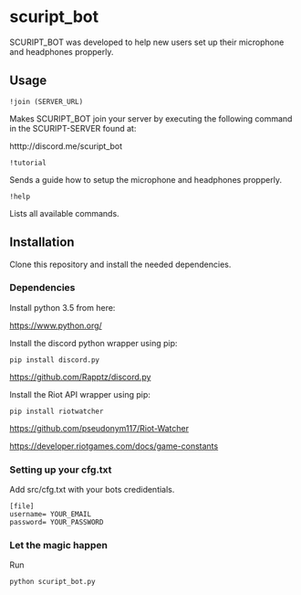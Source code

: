 # scuript_bot

SCURIPT_BOT was developed to help new users set up their microphone and headphones propperly.

## Usage

    !join (SERVER_URL)

Makes SCURIPT_BOT join your server by executing the following command in the SCURIPT-SERVER found at:

htttp://discord.me/scuript_bot	

    !tutorial

Sends a guide how to setup the microphone and headphones propperly.

    !help

Lists all available commands.

## Installation

Clone this repository and install the needed dependencies.

### Dependencies

Install python 3.5 from here:

https://www.python.org/

Install the discord python wrapper using pip:

    pip install discord.py

https://github.com/Rapptz/discord.py

Install the Riot API wrapper using pip:

    pip install riotwatcher

https://github.com/pseudonym117/Riot-Watcher

https://developer.riotgames.com/docs/game-constants

### Setting up your cfg.txt

Add src/cfg.txt with your bots credidentials.


    [file]
    username= YOUR_EMAIL
    password= YOUR_PASSWORD

### Let the magic happen

Run 

    python scuript_bot.py